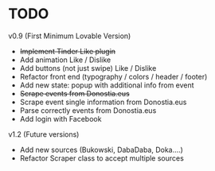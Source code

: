 TODO
====================

v0.9 (First Minimum Lovable Version)
* ~~Implement Tinder Like plugin~~
* Add animation Like / Dislike
* Add buttons (not just swipe) Like / Dislike
* Refactor front end (typography / colors / header / footer)
* Add new state: popup with additional info from event
* ~~Scrape events from Donostia.eus~~
* Scrape event single information from Donostia.eus
* Parse correctly events from Donostia.eus
* Add login with Facebook

v1.2 (Future versions)
* Add new sources (Bukowski, DabaDaba, Doka....)
* Refactor Scraper class to accept multiple sources
